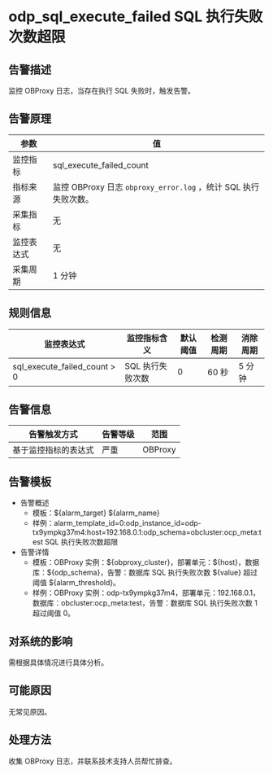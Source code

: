 # odp_sql_execute_failed SQL 执行失败次数超限

## 告警描述

监控 OBProxy 日志，当存在执行 SQL 失败时，触发告警。

## 告警原理

|参数|值|
|-----|----|
|监控指标|sql_execute_failed_count|
|指标来源|监控 OBProxy 日志 `obproxy_error.log` ，统计 SQL 执行失败次数。|
|采集指标|无|
|监控表达式|无|
|采集周期|1 分钟|

## 规则信息

|监控表达式|监控指标含义|默认阈值|检测周期|消除周期|
|---|-----|-----|----|----|
|sql_execute_failed_count > 0|SQL 执行失败次数|0|60 秒|5 分钟|

## 告警信息

|告警触发方式|告警等级|范围|
|-----|-----|-----|
|基于监控指标的表达式|严重|OBProxy|

## 告警模板

* 告警概述
  * 模板：\${alarm_target} \${alarm_name}
  * 样例：alarm_template_id=0:odp_instance_id=odp-tx9ympkg37m4:host=192.168.0.1:odp_schema=obcluster:ocp_meta:test SQL 执行失败次数超限
* 告警详情
  * 模板：OBProxy 实例：\${obproxy_cluster}，部署单元：\${host}，数据库：\${odp_schema}，告警：数据库 SQL 执行失败次数 \${value} 超过阈值 \${alarm_threshold}。
  * 样例：OBProxy 实例：odp-tx9ympkg37m4，部署单元：192.168.0.1，数据库：obcluster:ocp_meta:test，告警：数据库 SQL 执行失败次数 1 超过阈值 0。

## 对系统的影响

需根据具体情况进行具体分析。

## 可能原因

无常见原因。

## 处理方法

收集 OBProxy 日志，并联系技术支持人员帮忙排查。

